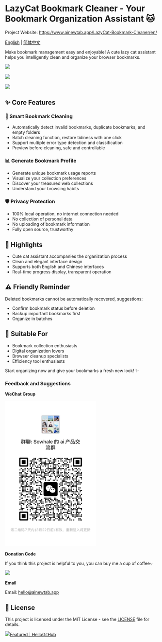 # LazyCat Bookmark Cleaner - Your Bookmark Organization Assistant 🐱
Project Website: https://www.ainewtab.app/LazyCat-Bookmark-Cleaner/en/

[English](README.md) | [简体中文](README_zh-CN.md)

Make bookmark management easy and enjoyable! A cute lazy cat assistant helps you intelligently clean and organize your browser bookmarks.

![](https://raw.githubusercontent.com/Alanrk/blogimg/main/Snipaste_2025-01-15_14-50-04.png)

![](https://raw.githubusercontent.com/Alanrk/blogimg/main/Snipaste_2025-01-15_14-52-53.png)

![](https://raw.githubusercontent.com/Alanrk/blogimg/main/Snipaste_2025-01-15_14-53-34.png)

## ✨ Core Features

### 🧹 Smart Bookmark Cleaning
- Automatically detect invalid bookmarks, duplicate bookmarks, and empty folders
- Batch cleaning function, restore tidiness with one click
- Support multiple error type detection and classification
- Preview before cleaning, safe and controllable

### 📊 Generate Bookmark Profile
- Generate unique bookmark usage reports
- Visualize your collection preferences
- Discover your treasured web collections
- Understand your browsing habits

### 🛡️ Privacy Protection
- 100% local operation, no internet connection needed
- No collection of personal data
- No uploading of bookmark information
- Fully open source, trustworthy

## 🌟 Highlights
- Cute cat assistant accompanies the organization process
- Clean and elegant interface design
- Supports both English and Chinese interfaces
- Real-time progress display, transparent operation

## ⚠️ Friendly Reminder
Deleted bookmarks cannot be automatically recovered, suggestions:
- Confirm bookmark status before deletion
- Backup important bookmarks first
- Organize in batches

## 🎯 Suitable For
- Bookmark collection enthusiasts
- Digital organization lovers
- Browser cleanup specialists
- Efficiency tool enthusiasts

Start organizing now and give your bookmarks a fresh new look! ✨ 

### Feedback and Suggestions

**WeChat Group**

<img src="https://raw.githubusercontent.com/Alanrk/blogimg/main/IMG_4528.JPG" width="300px" />


**Donation Code**

If you think this project is helpful to you, you can buy me a cup of coffee~

<img src="https://raw.githubusercontent.com/Alanrk/blogimg/main/IMG_4250.JPG" width="300px" />

**Email**

Email: hello@ainewtab.app

## 📄 License

This project is licensed under the MIT License - see the [LICENSE](LICENSE) file for details.

<a href="https://hellogithub.com/repository/e23c6940ba3649e18e4db21f6932c27d" target="_blank"><img src="https://api.hellogithub.com/v1/widgets/recommend.svg?rid=e23c6940ba3649e18e4db21f6932c27d&claim_uid=dmoPOiAHphDenWr&theme=small" alt="Featured｜HelloGitHub" /></a>
